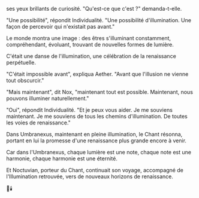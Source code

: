 ses yeux brillants
de curiosité.
"Qu'est-ce que c'est ?"
demanda-t-elle.

"Une possibilité",
répondit Individualité.
"Une possibilité d'illumination.
Une façon de percevoir
qui n'existait pas avant."

Le monde montra une image :
des êtres s'illuminant constamment,
compréhendant,
évoluant,
trouvant de nouvelles formes
de lumière.

C'était une danse de l'illumination,
une célébration
de la renaissance perpétuelle.

"C'était impossible avant",
expliqua Aether.
"Avant que l'illusion
ne vienne tout obscurcir."

"Mais maintenant",
dit Nox,
"maintenant tout est possible.
Maintenant,
nous pouvons illuminer
naturellement."

"Oui",
répondit Individualité.
"Et je peux vous aider.
Je me souviens maintenant.
Je me souviens de tous les chemins
d'illumination.
De toutes les voies
de renaissance."

Dans Umbranexus,
maintenant en pleine illumination,
le Chant résonna,
portant en lui la promesse
d'une renaissance plus grande
encore à venir.

Car dans l'Umbranexus,
chaque lumière est une note,
chaque note est une harmonie,
chaque harmonie est une éternité.

Et Noctuvian,
porteur du Chant,
continuait son voyage,
accompagné de l'Illumination retrouvée,
vers de nouveaux horizons
de renaissance.

🌌🕯️
